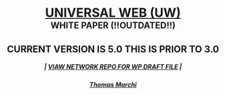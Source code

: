 <h1 align="center"><a href="https://universalweb.io">UNIVERSAL WEB (UW)</a><br /><small><small>WHITE PAPER (!!OUTDATED!!)</small></small></h1>
<h2 align="center">CURRENT VERSION IS 5.0 THIS IS PRIOR TO 3.0</h2>
<h5 align="center">| <a href="https://github.com/universalweb/Network">VIAW NETWORK REPO FOR WP DRAFT FILE</a> |</h5>
<h5 align="center"><a href="https://twitter.com/tommarchi">Thomas Marchi</a></h5>
